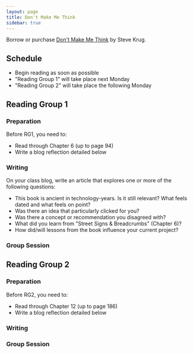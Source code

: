 ```yaml
---
layout: page
title: Don't Make Me Think
sidebar: true
---
```


Borrow or purchase [Don't Make Me Think](http://rcm.amazon.com/e/cm?lt1=_blank&bc1=000000&IS2=1&bg1=FFFFFF&fc1=000000&lc1=0000FF&t=jumplab-20&o=1&p=8&l=as4&m=amazon&f=ifr&ref=ss_til&asins=0321344758) by Steve Krug.

## Schedule

* Begin reading as soon as possible
* "Reading Group 1" will take place next Monday
* "Reading Group 2" will take place the following Monday

## Reading Group 1

### Preparation

Before RG1, you need to:

* Read through Chapter 6 (up to page 94)
* Write a blog reflection detailed below

### Writing

On your class blog, write an article that explores one or more of the following questions:

* This book is ancient in technology-years. Is it still relevant? What feels dated and what feels on point?
* Was there an idea that particularly clicked for you?
* Was there a concept or recommendation you disagreed with?
* What did you learn from "Street Signs & Breadcrumbs" (Chapter 6)?
* How did/will lessons from the book influence your current project?

### Group Session

## Reading Group 2

### Preparation

Before RG2, you need to:

* Read through Chapter 12 (up to page 186)
* Write a blog reflection detailed below

### Writing

### Group Session
